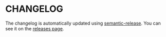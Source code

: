 # CHANGELOG

The changelog is automatically updated using [semantic-release](https://github.com/semantic-release/semantic-release).
You can see it on the [releases page](https://github.com/salte-auth/salte-auth/releases).
